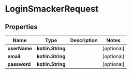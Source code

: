 
# LoginSmackerRequest

## Properties
Name | Type | Description | Notes
------------ | ------------- | ------------- | -------------
**userName** | **kotlin.String** |  |  [optional]
**email** | **kotlin.String** |  |  [optional]
**password** | **kotlin.String** |  |  [optional]



